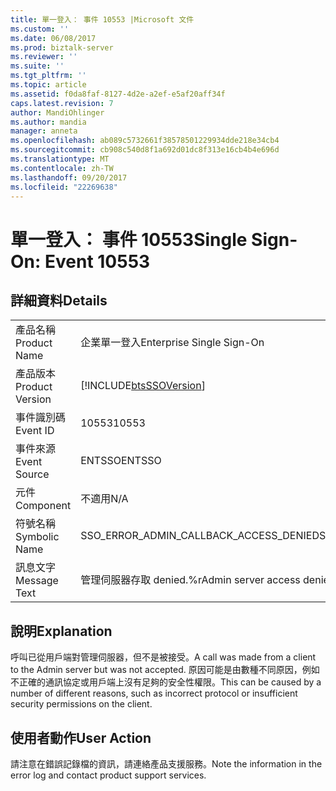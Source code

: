 ```yaml
---
title: 單一登入： 事件 10553 |Microsoft 文件
ms.custom: ''
ms.date: 06/08/2017
ms.prod: biztalk-server
ms.reviewer: ''
ms.suite: ''
ms.tgt_pltfrm: ''
ms.topic: article
ms.assetid: f0da8faf-8127-4d2e-a2ef-e5af20aff34f
caps.latest.revision: 7
author: MandiOhlinger
ms.author: mandia
manager: anneta
ms.openlocfilehash: ab089c5732661f38578501229934dde218e34cb4
ms.sourcegitcommit: cb908c540d8f1a692d01dc8f313e16cb4b4e696d
ms.translationtype: MT
ms.contentlocale: zh-TW
ms.lasthandoff: 09/20/2017
ms.locfileid: "22269638"
---
```

# <a name="single-sign-on-event-10553"></a><span data-ttu-id="fa9b0-102">單一登入： 事件 10553</span><span class="sxs-lookup"><span data-stu-id="fa9b0-102">Single Sign-On: Event 10553</span></span>
## <a name="details"></a><span data-ttu-id="fa9b0-103">詳細資料</span><span class="sxs-lookup"><span data-stu-id="fa9b0-103">Details</span></span>  
  
|||  
|-|-|  
|<span data-ttu-id="fa9b0-104">產品名稱</span><span class="sxs-lookup"><span data-stu-id="fa9b0-104">Product Name</span></span>|<span data-ttu-id="fa9b0-105">企業單一登入</span><span class="sxs-lookup"><span data-stu-id="fa9b0-105">Enterprise Single Sign-On</span></span>|  
|<span data-ttu-id="fa9b0-106">產品版本</span><span class="sxs-lookup"><span data-stu-id="fa9b0-106">Product Version</span></span>|[!INCLUDE[btsSSOVersion](../includes/btsssoversion-md.md)]|  
|<span data-ttu-id="fa9b0-107">事件識別碼</span><span class="sxs-lookup"><span data-stu-id="fa9b0-107">Event ID</span></span>|<span data-ttu-id="fa9b0-108">10553</span><span class="sxs-lookup"><span data-stu-id="fa9b0-108">10553</span></span>|  
|<span data-ttu-id="fa9b0-109">事件來源</span><span class="sxs-lookup"><span data-stu-id="fa9b0-109">Event Source</span></span>|<span data-ttu-id="fa9b0-110">ENTSSO</span><span class="sxs-lookup"><span data-stu-id="fa9b0-110">ENTSSO</span></span>|  
|<span data-ttu-id="fa9b0-111">元件</span><span class="sxs-lookup"><span data-stu-id="fa9b0-111">Component</span></span>|<span data-ttu-id="fa9b0-112">不適用</span><span class="sxs-lookup"><span data-stu-id="fa9b0-112">N/A</span></span>|  
|<span data-ttu-id="fa9b0-113">符號名稱</span><span class="sxs-lookup"><span data-stu-id="fa9b0-113">Symbolic Name</span></span>|<span data-ttu-id="fa9b0-114">SSO_ERROR_ADMIN_CALLBACK_ACCESS_DENIED</span><span class="sxs-lookup"><span data-stu-id="fa9b0-114">SSO_ERROR_ADMIN_CALLBACK_ACCESS_DENIED</span></span>|  
|<span data-ttu-id="fa9b0-115">訊息文字</span><span class="sxs-lookup"><span data-stu-id="fa9b0-115">Message Text</span></span>|<span data-ttu-id="fa9b0-116">管理伺服器存取 denied.%r</span><span class="sxs-lookup"><span data-stu-id="fa9b0-116">Admin server access denied.%r</span></span>|  
  
## <a name="explanation"></a><span data-ttu-id="fa9b0-117">說明</span><span class="sxs-lookup"><span data-stu-id="fa9b0-117">Explanation</span></span>  
 <span data-ttu-id="fa9b0-118">呼叫已從用戶端對管理伺服器，但不是被接受。</span><span class="sxs-lookup"><span data-stu-id="fa9b0-118">A call was made from a client to the Admin server but was not accepted.</span></span> <span data-ttu-id="fa9b0-119">原因可能是由數種不同原因，例如不正確的通訊協定或用戶端上沒有足夠的安全性權限。</span><span class="sxs-lookup"><span data-stu-id="fa9b0-119">This can be caused by a number of different reasons, such as incorrect protocol or insufficient security permissions on the client.</span></span>  
  
## <a name="user-action"></a><span data-ttu-id="fa9b0-120">使用者動作</span><span class="sxs-lookup"><span data-stu-id="fa9b0-120">User Action</span></span>  
 <span data-ttu-id="fa9b0-121">請注意在錯誤記錄檔的資訊，請連絡產品支援服務。</span><span class="sxs-lookup"><span data-stu-id="fa9b0-121">Note the information in the error log and contact product support services.</span></span>